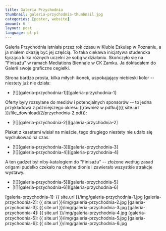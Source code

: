 ```yaml
---
title: Galeria Przychodnia
thumbnail: galeria-przychodnia-thumbnail.jpg
categories: [poster, website]
amount: 6
layout: post
language: pl-pl
---
```


Galeria Przychodnia istniała przez rok czasu w Klubie Eskulap w Poznaniu, a ja miałem okazję być jej częścią. To taka ciekawa inicjatywa studencka łącząca kilka różnych uczelni ze sobą w działaniu. Skończyło się na "Finisażu" w ramach Mediations Biennale w CK Zamku. Ja dokładałem do Galerii swoje graficzne cegiełki.

Strona bardzo prosta, kilka miłych ikonek, uspokajający niebieski kolor -- niestety już nie działa:

* [![][galeria-przychodnia-1]][galeria-przychodnia-1]

Oferty były rozsyłane do mediów i potencjalnych sponsorów -- to jedna przykładowa z późniejszego okresu ([również w pdfku]({{ site.url }}/file_download/2/przychodnia-2.pdf)):

* [![][galeria-przychodnia-2]][galeria-przychodnia-2]

Plakat z kasetami wisiał na mieście, tego drugiego niestety nie udało się wydrukować na czas.

* [![][galeria-przychodnia-3]][galeria-przychodnia-3]
* [![][galeria-przychodnia-4]][galeria-przychodnia-4]

A ten gadżet był niby-katalogiem do "Finisażu" -- złożone według zasad origami pudełko czekało na chętne dłonie i zawierało wszystkie atrakcje wystawy.

* [![][galeria-przychodnia-5]][galeria-przychodnia-5]
* [![][galeria-przychodnia-6]][galeria-przychodnia-6]

[galeria-przychodnia-1]: {{ site.url }}/img/galeria-przychodnia-1.jpg
[galeria-przychodnia-2]: {{ site.url }}/img/galeria-przychodnia-2.jpg
[galeria-przychodnia-3]: {{ site.url }}/img/galeria-przychodnia-3.jpg
[galeria-przychodnia-4]: {{ site.url }}/img/galeria-przychodnia-4.jpg
[galeria-przychodnia-5]: {{ site.url }}/img/galeria-przychodnia-5.jpg
[galeria-przychodnia-6]: {{ site.url }}/img/galeria-przychodnia-6.jpg